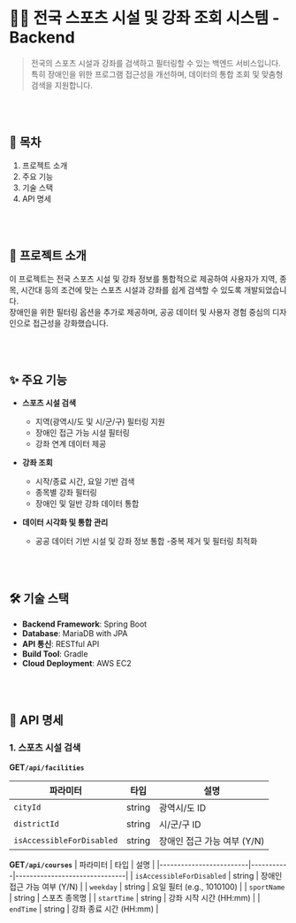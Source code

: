 # 🏋️‍♀️ 전국 스포츠 시설 및 강좌 조회 시스템 - Backend

> 전국의 스포츠 시설과 강좌를 검색하고 필터링할 수 있는 백엔드 서비스입니다.<br>
> 특히 장애인을 위한 프로그램 접근성을 개선하며, 데이터의 통합 조회 및 맞춤형 검색을 지원합니다.

<br><br>

## 📖 목차
1. 프로젝트 소개
2. 주요 기능
3. 기술 스택
4. API 명세

<br><br>

## 🎯 프로젝트 소개
이 프로젝트는 전국 스포츠 시설 및 강좌 정보를 통합적으로 제공하여 사용자가 지역, 종목, 시간대 등의 조건에 맞는 스포츠 시설과 강좌를 쉽게 검색할 수 있도록 개발되었습니다.<br>
장애인을 위한 필터링 옵션을 추가로 제공하며, 공공 데이터 및 사용자 경험 중심의 디자인으로 접근성을 강화했습니다.

<br><br>

## ✨ 주요 기능
- **스포츠 시설 검색**
  - 지역(광역시/도 및 시/군/구) 필터링 지원
  - 장애인 접근 가능 시설 필터링
  - 강좌 연계 데이터 제공

- **강좌 조회**
  - 시작/종료 시간, 요일 기반 검색
  - 종목별 강좌 필터링
  - 장애인 및 일반 강좌 데이터 통합

- **데이터 시각화 및 통합 관리**
  - 공공 데이터 기반 시설 및 강좌 정보 통합
  -중복 제거 및 필터링 최적화

<br><br>

## 🛠 기술 스택
- **Backend Framework**: Spring Boot
- **Database**: MariaDB with JPA
- **API 통신**: RESTful API
- **Build Tool**: Gradle
- **Cloud Deployment**: AWS EC2

<br><br>

## 📖 API 명세
### 1. 스포츠 시설 검색
**GET`/api/facilities`**

| 파라미터                | 타입      | 설명                    |
|-------------------------|-----------|-------------------------|
| `cityId`               | string    | 광역시/도 ID            |
| `districtId`           | string    | 시/군/구 ID             |
| `isAccessibleForDisabled` | string | 장애인 접근 가능 여부 (Y/N) |


**GET`/api/courses`**
| 파라미터                | 타입      | 설명                          |
|-------------------------|-----------|-------------------------------|
| `isAccessibleForDisabled` | string | 장애인 접근 가능 여부 (Y/N)     |
| `weekday`              | string    | 요일 필터 (e.g., 1010100)      |
| `sportName`            | string    | 스포츠 종목명                  |
| `startTime`            | string    | 강좌 시작 시간 (HH:mm)         |
| `endTime`              | string    | 강좌 종료 시간 (HH:mm)         |
